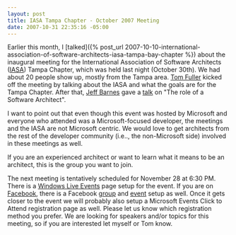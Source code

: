```yaml
---
layout: post
title: IASA Tampa Chapter - October 2007 Meeting
date: 2007-10-31 22:35:16 -05:00
---
```


Earlier this month, I [talked]({% post_url 2007-10-10-international-association-of-software-architects-iasa-tampa-bay-chapter %}) about the inaugural meeting for the International Association of Software Architects ([IASA](http://www.iasahome.org/web/home/home)) Tampa Chapter, which was held last night (October 30th). We had about 20 people show up, mostly from the Tampa area. [Tom Fuller](http://soapitstop.com) kicked off the meeting by talking about the IASA and what the goals are for the Tampa Chapter. After that, [Jeff Barnes](http://blogs.msdn.com/jbarnes/) gave a [talk](http://www.dotnettikihut.com/downloads/Role_Of_Software_Architect_JBarnes.zip) on "The role of a Software Architect". 

I want to point out that even though this event was hosted by Microsoft and everyone who attended was a Microsoft-focused developer, the meetings and the IASA are not Microsoft centric. We would love to get architects from the rest of the developer community (i.e.., the non-Microsoft side) involved in these meetings as well.

If you are an experienced architect or want to learn what it means to be an architect, this is the group you want to join.

The next meeting is tentatively scheduled for November 28 at 6:30 PM. There is a [Windows Live Events](http://cid-0009c10c40687a2c.events.live.com/default.aspx) page setup for the event. If you are on [Facebook](http://www.facebook.com/), there is a Facebook [group](http://www.facebook.com/group.php?gid=5630314139) and [event](http://www.facebook.com/event.php?eid=6069174012&ref=mf) setup as well. Once it gets closer to the event we will probably also setup a Microsoft Events Click to Attend registration page as well. Please let us know which registration method you prefer. We are looking for speakers and/or topics for this meeting, so if you are interested let myself or Tom know.
